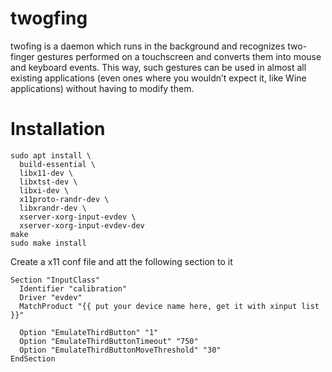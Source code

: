 # twogfing

twofing is a daemon which runs in the background and recognizes two-finger gestures performed on a touchscreen and converts them into mouse and keyboard events. This way, such gestures can be used in almost all existing applications (even ones where you wouldn’t expect it, like Wine applications) without having to modify them.

# Installation

```
sudo apt install \
  build-essential \
  libx11-dev \
  libxtst-dev \
  libxi-dev \
  x11proto-randr-dev \
  libxrandr-dev \
  xserver-xorg-input-evdev \
  xserver-xorg-input-evdev-dev
make
sudo make install
```

Create a x11 conf file and att the following section to it

```
Section "InputClass"
  Identifier "calibration"
  Driver "evdev"
  MatchProduct "{{ put your device name here, get it with xinput list }}"

  Option "EmulateThirdButton" "1"
  Option "EmulateThirdButtonTimeout" "750"
  Option "EmulateThirdButtonMoveThreshold" "30"
EndSection
```

